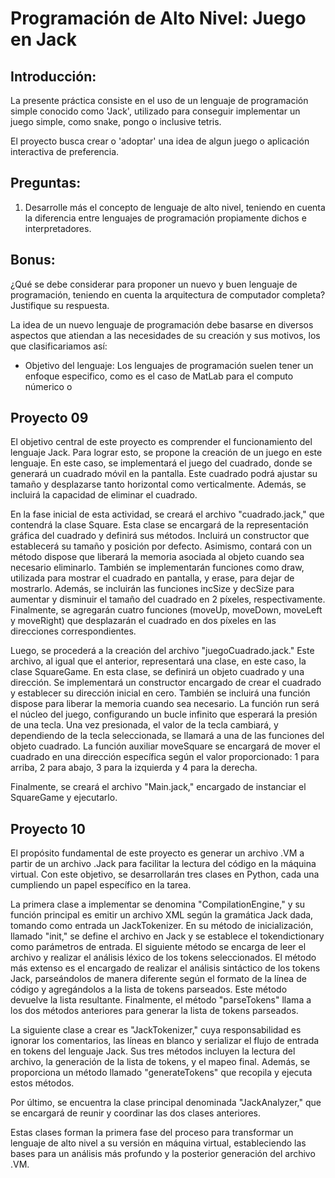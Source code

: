 # Programación de Alto Nivel: Juego en Jack
## Introducción:
La presente práctica consiste en el uso de un lenguaje de programación simple conocido como 'Jack', utilizado para conseguir implementar un juego simple, como snake, pongo o inclusive tetris. 

El proyecto busca crear o 'adoptar' una idea de algun juego o aplicación interactiva de preferencia.

## Preguntas: 
1. Desarrolle más el concepto de lenguaje de alto nivel, teniendo en cuenta la diferencia entre lenguajes de programación propiamente dichos e interpretadores.

## Bonus:
¿Qué se debe considerar para proponer un nuevo y buen lenguaje de programación, teniendo en cuenta la arquitectura de computador completa? Justifique su respuesta.

La idea de un nuevo lenguaje de programación debe basarse en diversos aspectos que atiendan a las necesidades de su creación y sus motivos, los que clasificariamos así:

- Objetivo del lenguaje: Los lenguajes de programación suelen tener un enfoque especifico, como es el caso de MatLab para el computo númerico o

## Proyecto 09

El objetivo central de este proyecto es comprender el funcionamiento del lenguaje Jack. Para lograr esto, se propone la creación de un juego en este lenguaje. En este caso, se implementará el juego del cuadrado, donde se generará un cuadrado móvil en la pantalla. Este cuadrado podrá ajustar su tamaño y desplazarse tanto horizontal como verticalmente. Además, se incluirá la capacidad de eliminar el cuadrado.

En la fase inicial de esta actividad, se creará el archivo "cuadrado.jack," que contendrá la clase Square. Esta clase se encargará de la representación gráfica del cuadrado y definirá sus métodos. Incluirá un constructor que establecerá su tamaño y posición por defecto. Asimismo, contará con un método dispose que liberará la memoria asociada al objeto cuando sea necesario eliminarlo. También se implementarán funciones como draw, utilizada para mostrar el cuadrado en pantalla, y erase, para dejar de mostrarlo. Además, se incluirán las funciones incSize y decSize para aumentar y disminuir el tamaño del cuadrado en 2 píxeles, respectivamente. Finalmente, se agregarán cuatro funciones (moveUp, moveDown, moveLeft y moveRight) que desplazarán el cuadrado en dos píxeles en las direcciones correspondientes.

Luego, se procederá a la creación del archivo "juegoCuadrado.jack." Este archivo, al igual que el anterior, representará una clase, en este caso, la clase SquareGame. En esta clase, se definirá un objeto cuadrado y una dirección. Se implementará un constructor encargado de crear el cuadrado y establecer su dirección inicial en cero. También se incluirá una función dispose para liberar la memoria cuando sea necesario. La función run será el núcleo del juego, configurando un bucle infinito que esperará la presión de una tecla. Una vez presionada, el valor de la tecla cambiará, y dependiendo de la tecla seleccionada, se llamará a una de las funciones del objeto cuadrado. La función auxiliar moveSquare se encargará de mover el cuadrado en una dirección específica según el valor proporcionado: 1 para arriba, 2 para abajo, 3 para la izquierda y 4 para la derecha.

Finalmente, se creará el archivo "Main.jack," encargado de instanciar el SquareGame y ejecutarlo.

## Proyecto 10

El propósito fundamental de este proyecto es generar un archivo .VM a partir de un archivo .Jack para facilitar la lectura del código en la máquina virtual. Con este objetivo, se desarrollarán tres clases en Python, cada una cumpliendo un papel específico en la tarea.

La primera clase a implementar se denomina "CompilationEngine," y su función principal es emitir un archivo XML según la gramática Jack dada, tomando como entrada un JackTokenizer. En su método de inicialización, llamado "init," se define el archivo en Jack y se establece el tokendictionary como parámetros de entrada. El siguiente método se encarga de leer el archivo y realizar el análisis léxico de los tokens seleccionados. El método más extenso es el encargado de realizar el análisis sintáctico de los tokens Jack, parseándolos de manera diferente según el formato de la línea de código y agregándolos a la lista de tokens parseados. Este método devuelve la lista resultante. Finalmente, el método "parseTokens" llama a los dos métodos anteriores para generar la lista de tokens parseados.

La siguiente clase a crear es "JackTokenizer," cuya responsabilidad es ignorar los comentarios, las líneas en blanco y serializar el flujo de entrada en tokens del lenguaje Jack. Sus tres métodos incluyen la lectura del archivo, la generación de la lista de tokens, y el mapeo final. Además, se proporciona un método llamado "generateTokens" que recopila y ejecuta estos métodos.

Por último, se encuentra la clase principal denominada "JackAnalyzer," que se encargará de reunir y coordinar las dos clases anteriores.

Estas clases forman la primera fase del proceso para transformar un lenguaje de alto nivel a su versión en máquina virtual, estableciendo las bases para un análisis más profundo y la posterior generación del archivo .VM.

